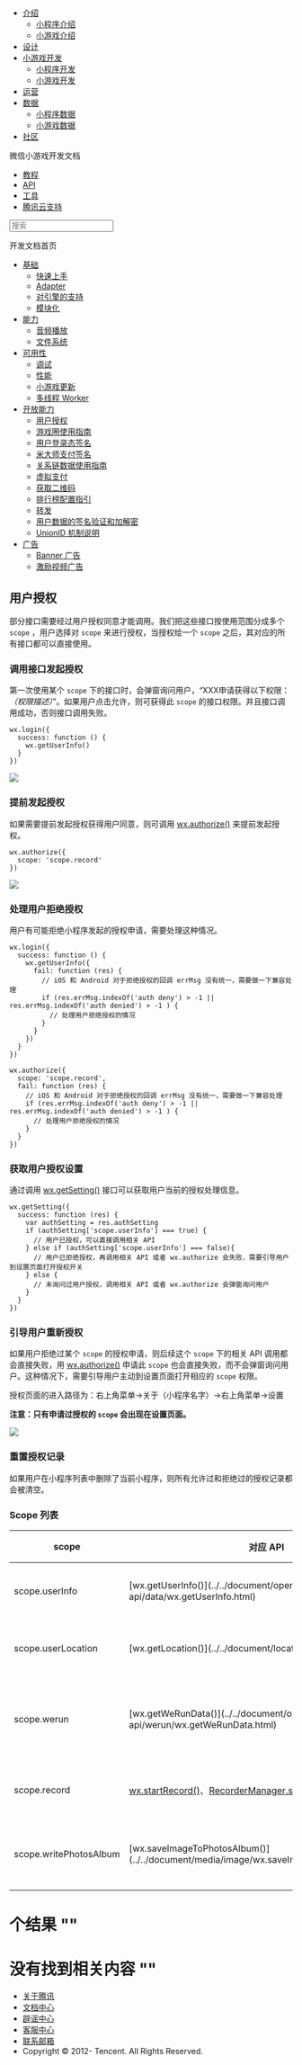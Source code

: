 <div class="book with-summary">

<div class="head">

<div class="head_box">

# [](javascript:; "_('微信公众平台 小程序')")

<div class="header_ctrls">

*   [介绍](javascript:;)
    *   [小程序介绍](https://mp.weixin.qq.com/debug/wxadoc/introduction/index.html)
    *   [小游戏介绍](https://mp.weixin.qq.com/debug/wxagame/introduction/index.html)
*   [设计](https://mp.weixin.qq.com/debug/wxadoc/design/index.html)
*   [小游戏开发](javascript:;)
    *   [小程序开发](https://mp.weixin.qq.com/debug/wxadoc/dev/index.html)
    *   [小游戏开发](https://mp.weixin.qq.com/debug/wxagame/dev/index.html)
*   [运营](https://mp.weixin.qq.com/debug/wxadoc/product/index.html)
*   [数据](javascript:;)
    *   [小程序数据](https://mp.weixin.qq.com/debug/wxadoc/analysis/index.html)
    *   [小游戏数据](https://mp.weixin.qq.com/debug/wxagame/analysis/index.html)
*   [社区](https://developers.weixin.qq.com/)

</div>

</div>

</div>

<div class="sub_nav_box">

<div class="sub_nav_inner">

<div class="book-summary-opr" id="js-book-summary-opr"><a class="book-summary-btn"></a></div>

<div class="top_sub_nav">

<div class="top_title_wap"><span class="icon_title icon_dev"></span>

微信小游戏开发文档

</div>

*   [教程](../../)
*   [API](../../document/render/canvas/wx.createCanvas.html)
*   [工具](../../devtools/devtools.html)
*   [腾讯云支持](../../qcloud/qcloud.html)

</div>

<div id="book-search-input" role="search">

<form><label for="search-input" class="search-icon" id="js-search-icon"></label><input type="text" id="search-input" name="search-input" placeholder="搜索"> </form>

</div>

</div>

</div>

<div class="book-summary">

<div class="book-summary-home" id="js-summary-home"><a><span class="icon_home_s icon_dev"></span><span class="s_title_2">开发文档首页</span></a></div>

<nav role="navigation">

*   [基础](../../)
    *   [快速上手](../../)
    *   [Adapter](../base/adapter.html)
    *   [对引擎的支持](../base/engine.html)
    *   [模块化](../base/module.html)
*   [能力](../ability/audio.html)
    *   [音频播放](../ability/audio.html)
    *   [文件系统](../ability/file-system.html)
*   [可用性](../usability/debug.html)
    *   [调试](../usability/debug.html)
    *   [性能](../usability/performance.html)
    *   [小游戏更新](../usability/update.html)
    *   [多线程 Worker](../usability/worker.html)
*   [开放能力](authorize.html)
    *   [用户授权](authorize.html)
    *   [游戏圈使用指南](game-club.html)
    *   [用户登录态签名](http-signature.html)
    *   [米大师支付签名](midas-signature.html)
    *   [关系链数据使用指南](open-data.html)
    *   [虚拟支付](payment.html)
    *   [获取二维码](qrcode.html)
    *   [排行榜配置指引](ranklist.html)
    *   [转发](share.html)
    *   [用户数据的签名验证和加解密](signature.html)
    *   [UnionID 机制说明](union-id.html)
*   [广告](../ad/banner-ad.html)
    *   [Banner 广告](../ad/banner-ad.html)
    *   [激励视频广告](../ad/rewarded-video-ad.html)

</nav>

</div>

<div class="book-body">

<div class="body-inner">

<div class="page-wrapper" tabindex="-1" role="main">

<div class="page-inner">

<div id="book-search-results">

<div class="search-noresults">

<section class="normal markdown-section">

## 用户授权

部分接口需要经过用户授权同意才能调用。我们把这些接口按使用范围分成多个 `scope` ，用户选择对 `scope` 来进行授权，当授权给一个 `scope` 之后，其对应的所有接口都可以直接使用。

### 调用接口发起授权

第一次使用某个 `scope` 下的接口时，会弹窗询问用户，“XXX申请获得以下权限：_（权限描述）_”。如果用户点击允许，则可获得此 `scope` 的接口权限。并且接口调用成功，否则接口调用失败。

    wx.login({
      success: function () {
        wx.getUserInfo()
      }
    })

![](../images/authorize-API.jpg)

### 提前发起授权

如果需要提前发起授权获得用户同意，则可调用 [wx.authorize()](../../document/open-api/authorize/wx.authorize.html) 来提前发起授权。

    wx.authorize({
      scope: 'scope.record'
    })

![](../images/pre-authorize.jpg)

### 处理用户拒绝授权

用户有可能拒绝小程序发起的授权申请，需要处理这种情况。

    wx.login({
      success: function () {
        wx.getUserInfo({
          fail: function (res) {
            // iOS 和 Android 对于拒绝授权的回调 errMsg 没有统一，需要做一下兼容处理
            if (res.errMsg.indexOf('auth deny') > -1 ||     res.errMsg.indexOf('auth denied') > -1 ) {
              // 处理用户拒绝授权的情况
            }
          }
        })
      }
    })

    wx.authorize({
      scope: 'scope.record',
      fail: function (res) {
        // iOS 和 Android 对于拒绝授权的回调 errMsg 没有统一，需要做一下兼容处理
        if (res.errMsg.indexOf('auth deny') > -1 ||     res.errMsg.indexOf('auth denied') > -1 ) {
          // 处理用户拒绝授权的情况
        }    
      }
    })

### 获取用户授权设置

通过调用 [wx.getSetting()](../../document/open-api/setting/wx.getSetting.html) 接口可以获取用户当前的授权处理信息。

    wx.getSetting({
      success: function (res) {
        var authSetting = res.authSetting
        if (authSetting['scope.userInfo'] === true) {
          // 用户已授权，可以直接调用相关 API
        } else if (authSetting['scope.userInfo'] === false){
          // 用户已拒绝授权，再调用相关 API 或者 wx.authorize 会失败，需要引导用户到设置页面打开授权开关
        } else {
          // 未询问过用户授权，调用相关 API 或者 wx.authorize 会弹窗询问用户
        }
      }
    })

### 引导用户重新授权

如果用户拒绝过某个 `scope` 的授权申请，则后续这个 `scope` 下的相关 API 调用都会直接失败，用 [wx.authorize()](../../document/open-api/authorize/wx.authorize.html) 申请此 `scope` 也会直接失败，而不会弹窗询问用户。这种情况下，需要引导用户主动到设置页面打开相应的 `scope` 权限。

授权页面的进入路径为：右上角菜单->关于（小程序名字）->右上角菜单->设置

**注意：只有申请过授权的 `scope` 会出现在设置页面。**

![](../images/authorize-setting.jpg)

### 重置授权记录

如果用户在小程序列表中删除了当前小程序，则所有允许过和拒绝过的授权记录都会被清空。

### Scope 列表

<table>

<thead>

<tr>

<th>scope</th>

<th>对应 API</th>

<th>描述</th>

</tr>

</thead>

<tbody>

<tr>

<td>scope.userInfo</td>

<td>[wx.getUserInfo()](../../document/open-api/data/wx.getUserInfo.html)</td>

<td>用户信息</td>

</tr>

<tr>

<td>scope.userLocation</td>

<td>[wx.getLocation()](../../document/location/wx.getLocation.html)</td>

<td>地理位置</td>

</tr>

<tr>

<td>scope.werun</td>

<td>[wx.getWeRunData()](../../document/open-api/werun/wx.getWeRunData.html)</td>

<td>微信运动步数</td>

</tr>

<tr>

<td>scope.record</td>

<td><a href="">wx.startRecord()</a>、<a href="">RecorderManager.start()</a></td>

<td>录音功能</td>

</tr>

<tr>

<td>scope.writePhotosAlbum</td>

<td>[wx.saveImageToPhotosAlbum()](../../document/media/image/wx.saveImageToPhotosAlbum.html)</td>

<td>保存到相册</td>

</tr>

</tbody>

</table>

</section>

</div>

<div class="search-results">

<div class="has-results">

# <span class="search-results-count"></span>个结果 "<span class="search-query"></span>"

</div>

<div class="no-results">

# 没有找到相关内容 "<span class="search-query"></span>"

</div>

</div>

</div>

</div>

</div>

<div class="foot" id="footer">

*   [关于腾讯](http://www.tencent.com/zh-cn/index.shtml)
*   [文档中心](https://mp.weixin.qq.com/debug/wxadoc/introduction/index.html?t=1484641676)
*   [辟谣中心](https://mp.weixin.qq.com/cgi-bin/opshowpage?action=dispelinfo&lang=zh_CN&begin=1&count=9)
*   [客服中心](http://kf.qq.com/faq/120911VrYVrA1509086vyumm.html)
*   [联系邮箱](mailto:weixinmp@qq.com)
*   Copyright © 2012-<span id="s_copyright_year"></span> Tencent. All Rights Reserved.

</div>

</div>

[](../usability/worker.html)[](authorize.html)</div>

</div>